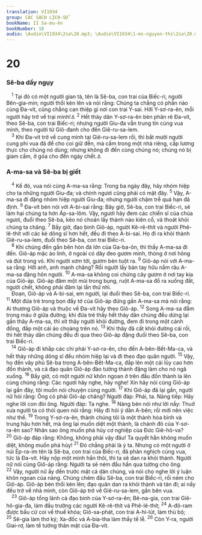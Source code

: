 ```yaml
---
translation: VI1934
group: CÁC SÁCH LỊCH-SỬ
bookName: II Sa-mu-ên 
bookNumber: 10
audio: \Audio\VI1934\2sa\20.mp3; \Audio\VI1934\1-ms-nguyen-thi\2sa\20.mp3
---
```


<div class="title"><h1>20</h1><h3>Sê-ba dấy ngụy</h3></div>
<span class="verse 2sa_20_1"> <sup>1</sup> Tại đó có một người gian tà, tên là Sê-ba, con trai của Biếc-ri, người Bên-gia-min; người thổi kèn lên và nói rằng: Chúng ta chẳng có phần nào cùng Đa-vít, cũng chẳng can thiệp gì nơi con trai Y-sai. Hỡi Y-sơ-ra-ên, mỗi người hãy trở về trại mình!<a data-toggle="tooltip" data-placement="bottom" title="1Vua 12:16; 2Su 10:16">⚓</a></span>
<span class="verse 2sa_20_2"><sup>2</sup> Hết thảy dân Y-sơ-ra-ên bèn phân rẽ Đa-vít, theo Sê-ba, con trai Biếc-ri; nhưng người Giu-đa vẫn trung tín cùng vua mình, theo người từ Giô-đanh cho đến Giê-ru-sa-lem. <br/></span>
<span class="verse 2sa_20_3"> <sup>3</sup> Khi Đa-vít trở về cung mình tại Giê-ru-sa-lem rồi, thì bắt mười người cung phi vua đã để cho coi giữ đền, mà cầm trong một nhà riêng, cấp lương thực cho chúng nó dùng; nhưng không đi đến cùng chúng nó; chúng nó bị giam cầm, ở góa cho đến ngày chết.<a data-toggle="tooltip" data-placement="bottom" title="2Sa 16:22">⚓</a><br/></span>
<div class="title"><h3>A-ma-sa và Sê-ba bị giết</h3></div>
<span class="verse 2sa_20_4"> <sup>4</sup> Kế đó, vua nói cùng A-ma-sa rằng: Trong ba ngày đây, hãy nhóm hiệp cho ta những người Giu-đa; và chính ngươi cũng phải có mặt đây. </span>
<span class="verse 2sa_20_5"><sup>5</sup> Vậy, A-ma-sa đi đặng nhóm hiệp người Giu-đa; nhưng người chậm trễ quá hạn đã định. </span>
<span class="verse 2sa_20_6"><sup>6</sup> Đa-vít bèn nói với A-bi-sai rằng: Bây giờ, Sê-ba, con trai Biếc-ri, sẽ làm hại chúng ta hơn Áp-sa-lôm. Vậy, ngươi hãy đem các chiến sĩ của chúa ngươi, đuổi theo Sê-ba, kẻo nó choán lấy thành nào kiên cố, và thoát khỏi chúng ta chăng. </span>
<span class="verse 2sa_20_7"><sup>7</sup> Bấy giờ, đạo binh Giô-áp, người Kê-rê-thít và người Phê-lê-thít với các kẻ dõng sĩ hơn hết, đều đi theo A-bi-sai. Họ đi ra khỏi thành Giê-ru-sa-lem, đuổi theo Sê-ba, con trai Biếc-ri. <br/></span>
<span class="verse 2sa_20_8"> <sup>8</sup> Khi chúng đến gần bên hòn đá lớn của Ga-ba-ôn, thì thấy A-ma-sa đi đến. Giô-áp mặc áo lính, ở ngoài có dây đeo gươm mình, thòng ở nơi hông và đút trong vỏ. Khi người xơm tới, gươm bèn tuột ra. </span>
<span class="verse 2sa_20_9"><sup>9</sup> Giô-áp nói với A-ma-sa rằng: Hỡi anh, anh mạnh chăng? Rồi người lấy bàn tay hữu nắm râu A-ma-sa đặng hôn người. </span>
<span class="verse 2sa_20_10"><sup>10</sup> A-ma-sa không coi chừng cây gươm ở nơi tay kia của Giô-áp. Giô-áp đâm một mũi trong bụng, ruột A-ma-sa đổ ra xuống đất, người chết, không phải đâm lại lần thứ nhì. <br/> Đoạn, Giô-áp và A-bi-sai, em người, lại đuổi theo Sê-ba, con trai Biếc-ri. </span>
<span class="verse 2sa_20_11"><sup>11</sup> Một đứa trẻ trong bọn đầy tớ của Giô-áp đứng gần A-ma-sa mà nói rằng: Ai thương Giô-áp và thuộc về Đa-vít hãy theo Giô-áp. </span>
<span class="verse 2sa_20_12"><sup>12</sup> Song A-ma-sa đẵm trong máu ở giữa đường; khi đứa trẻ thấy hết thảy dân chúng đều dừng lại gần thây A-ma-sa, thì xít thây người khỏi đường, đem đi trong một cánh đồng, đắp một cái áo choàng trên nó. </span>
<span class="verse 2sa_20_13"><sup>13</sup> Khi thây đã cất khỏi đường cái rồi, thì hết thảy dân chúng đều đi qua theo Giô-áp đặng đuổi theo Sê-ba, con trai Biếc-ri. <br/></span>
<span class="verse 2sa_20_14"> <sup>14</sup> Giô-áp đi khắp các chi phái Y-sơ-ra-ên, cho đến A-bên-Bết-Ma-ca, và hết thảy những dõng sĩ đều nhóm hiệp lại và đi theo đạo quân người. </span>
<span class="verse 2sa_20_15"><sup>15</sup> Vậy, họ đến vây phủ Sê-ba trong A-bên-Bết-Ma-ca, đắp lên một cái lũy cao hơn đồn thành, và cả đạo quân Giô-áp đào tường thành đặng làm cho nó ngã xuống. </span>
<span class="verse 2sa_20_16"><sup>16</sup> Bấy giờ, có một người nữ khôn ngoan ở trên đầu đồn thành la lên cùng chúng rằng: Các ngươi hãy nghe, hãy nghe! Xin hãy nói cùng Giô-áp lại gần đây, tôi muốn nói chuyện cùng người. </span>
<span class="verse 2sa_20_17"><sup>17</sup> Khi Giô-áp đã lại gần, người nữ hỏi rằng: Ông có phải Giô-áp chăng? Người đáp: Phải, ta. Nàng tiếp: Hãy nghe lời con đòi ông. Người đáp: Ta nghe. </span>
<span class="verse 2sa_20_18"><sup>18</sup> Nàng bèn nói như lời nầy: Thuở xưa người ta có thói quen nói rằng: Hãy đi hỏi ý dân A-bên; rồi mới nên việc như thế. </span>
<span class="verse 2sa_20_19"><sup>19</sup> Trong Y-sơ-ra-ên, thành chúng tôi là một thành hòa bình và trung hậu hơn hết, mà ông lại muốn diệt một thành, là chánh đô của Y-sơ-ra-ên sao? Nhân sao ông muốn phá hủy cơ nghiệp của Đức Giê-hô-va? </span>
<span class="verse 2sa_20_20"><sup>20</sup> Giô-áp đáp rằng: Không, không phải vậy đâu! Ta quyết hẳn không muốn diệt, không muốn phá hủy! </span>
<span class="verse 2sa_20_21"><sup>21</sup> Đó chẳng phải là ý ta. Nhưng có một người ở núi Ép-ra-im tên là Sê-ba, con trai của Biếc-ri, đã phản nghịch cùng vua, tức là Đa-vít. Hãy nộp một mình hắn thôi, thì ta sẽ dan ra khỏi thành. Người nữ nói cùng Giô-áp rằng: Người ta sẽ ném đầu hắn qua tường cho ông. </span>
<span class="verse 2sa_20_22"><sup>22</sup> Vậy, người nữ ấy đến trước mặt cả dân chúng, và nói cho nghe lời ý luận khôn ngoan của nàng. Chúng chém đầu Sê-ba, con trai Biếc-ri, rồi ném cho Giô-áp. Giô-áp bèn thổi kèn lên; đạo quân dan ra khỏi thành và tản đi; ai nấy đều trở về nhà mình, còn Giô-áp trở về Giê-ru-sa-lem, gần bên vua. <br/></span>
<span class="verse 2sa_20_23"> <sup>23</sup> Giô-áp tổng lãnh cả đạo binh của Y-sơ-ra-ên; Bê-na-gia, con trai Giê-hô-gia-đa, làm đầu trưởng các người Kê-rê-thít và Phê-lê-thít; </span>
<span class="verse 2sa_20_24"><sup>24</sup> A-đô-ram được bầu cử coi về thuế khóa; Giô-sa-phát, con trai A-hi-lút, làm thủ bộ; </span>
<span class="verse 2sa_20_25"><sup>25</sup> Sê-gia làm thơ ký; Xa-đốc và A-bia-tha làm thầy tế lễ. </span>
<span class="verse 2sa_20_26"><sup>26</sup> Còn Y-ra, người Giai-rơ, làm tể tướng thân mật của Đa-vít. <br/></span>
